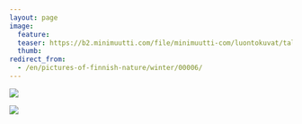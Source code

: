 ```yaml
---
layout: page
image:
  feature:
  teaser: https://b2.minimuutti.com/file/minimuutti-com/luontokuvat/talvi/IMG16175-245px.jpg
  thumb:
redirect_from:
  - /en/pictures-of-finnish-nature/winter/00006/
---
```


![](https://b2.minimuutti.com/file/minimuutti-com/luontokuvat/talvi/IMG16175-800px.jpg)

![](https://b2.minimuutti.com/file/minimuutti-com/luontokuvat/talvi/IMG16173-800px.jpg)
